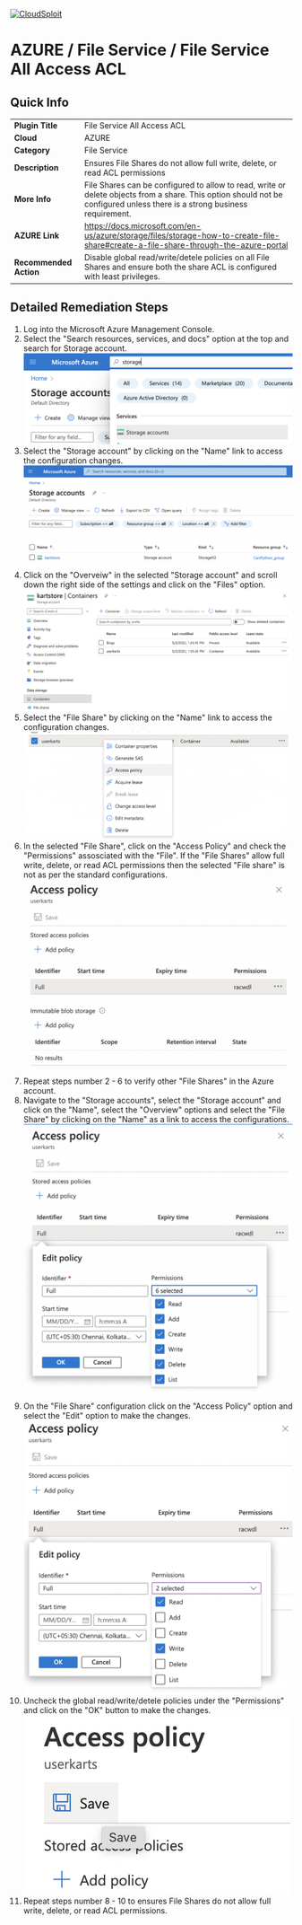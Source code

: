 [![CloudSploit](https://cloudsploit.com/img/logo-new-big-text-100.png "CloudSploit")](https://cloudsploit.com)

# AZURE / File Service / File Service All Access ACL

## Quick Info

| | |
|-|-|
| **Plugin Title** | File Service All Access ACL |
| **Cloud** | AZURE |
| **Category** | File Service |
| **Description** | Ensures File Shares do not allow full write, delete, or read ACL permissions |
| **More Info** | File Shares can be configured to allow to read, write or delete objects from a share. This option should not be configured unless there is a strong business requirement. |
| **AZURE Link** | https://docs.microsoft.com/en-us/azure/storage/files/storage-how-to-create-file-share#create-a-file-share-through-the-azure-portal |
| **Recommended Action** | Disable global read/write/detele policies on all File Shares and ensure both the share ACL is configured with least privileges. |

## Detailed Remediation Steps
1. Log into the Microsoft Azure Management Console.
2. Select the "Search resources, services, and docs" option at the top and search for Storage account. </br> <img src="/resources/azure/fileservice/file-service-all-access-acl/step2.png"/>
3. Select the "Storage account" by clicking on the "Name" link to access the configuration changes. </br> <img src="/resources/azure/fileservice/file-service-all-access-acl/step3.png"/>
4. Click on the "Overveiw" in the selected "Storage account" and scroll down the right side of the settings and click on the "Files" option.</br> <img src="/resources/azure/fileservice/file-service-all-access-acl/step4.png"/>
5. Select the "File Share" by clicking on the "Name" link to access the configuration changes. </br> <img src="/resources/azure/fileservice/file-service-all-access-acl/step5.png"/>
6. In the selected "File Share", click on the "Access Policy" and check the "Permissions" assosciated with the "File". If the "File Shares" allow full write, delete, or read ACL permissions then the selected "File share" is not as per the standard configurations.</br> <img src="/resources/azure/fileservice/file-service-all-access-acl/step6.png"/>
7. Repeat steps number 2 - 6 to verify other "File Shares" in the Azure account. </br>
8. Navigate to the "Storage accounts", select the "Storage account" and click on the "Name", select the "Overview" options and select the "File Share" by clicking on the "Name" as a link to access the configurations.</br> <img src="/resources/azure/fileservice/file-service-all-access-acl/step8.png"/>
9. On the "File Share" configuration click on the "Access Policy" option and select the "Edit" option to make the changes.</br> <img src="/resources/azure/fileservice/file-service-all-access-acl/step9.png"/>
10. Uncheck the global read/write/detele policies under the "Permissions" and click on the "OK" button to make the changes.</br> <img src="/resources/azure/fileservice/file-service-all-access-acl/step10.png"/>
11. Repeat steps number 8 - 10 to ensures File Shares do not allow full write, delete, or read ACL permissions.</br>
